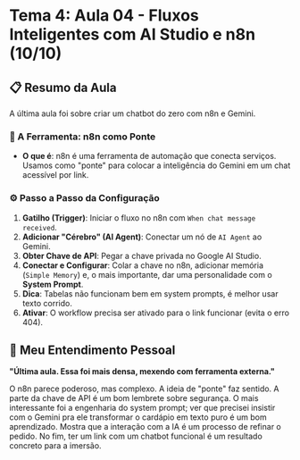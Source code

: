 # Tema 4: Aula 04 - Fluxos Inteligentes com AI Studio e n8n (10/10)

## 📋 Resumo da Aula

A última aula foi sobre criar um chatbot do zero com n8n e Gemini.

### 🌉 A Ferramenta: n8n como Ponte
* **O que é**: n8n é uma ferramenta de automação que conecta serviços. Usamos como "ponte" para colocar a inteligência do Gemini em um chat acessível por link.

### ⚙️ Passo a Passo da Configuração
1.  **Gatilho (Trigger)**: Iniciar o fluxo no n8n com `When chat message received`.
2.  **Adicionar "Cérebro" (AI Agent)**: Conectar um nó de `AI Agent` ao Gemini.
3.  **Obter Chave de API**: Pegar a chave privada no Google AI Studio.
4.  **Conectar e Configurar**: Colar a chave no n8n, adicionar memória (`Simple Memory`) e, o mais importante, dar uma personalidade com o **System Prompt**.
5.  **Dica**: Tabelas não funcionam bem em system prompts, é melhor usar texto corrido.
6.  **Ativar**: O workflow precisa ser ativado para o link funcionar (evita o erro 404).

## 💭 Meu Entendimento Pessoal

**"Última aula. Essa foi mais densa, mexendo com ferramenta externa."**

O n8n parece poderoso, mas complexo. A ideia de "ponte" faz sentido. A parte da chave de API é um bom lembrete sobre segurança. O mais interessante foi a engenharia do system prompt; ver que precisei insistir com o Gemini pra ele transformar o cardápio em texto puro é um bom aprendizado. Mostra que a interação com a IA é um processo de refinar o pedido. No fim, ter um link com um chatbot funcional é um resultado concreto para a imersão.